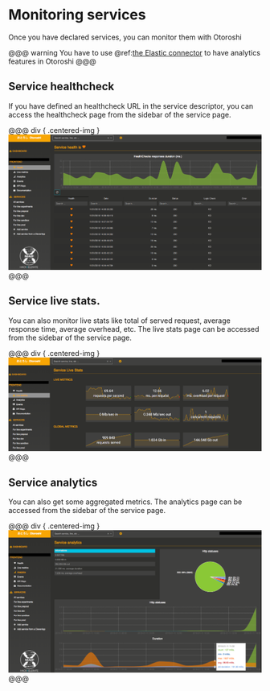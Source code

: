 # Monitoring services

Once you have declared services, you can monitor them with Otoroshi

@@@ warning
You have to use @ref:[the Elastic connector](../connectors/elastic.md) to have analytics features in Otoroshi
@@@

## Service healthcheck

If you have defined an healthcheck URL in the service descriptor, you can access the healthcheck page from the sidebar of the service page.

@@@ div { .centered-img }
<img src="../img/service-healthcheck.png" />
@@@

## Service live stats.

You can also monitor live stats like total of served request, average response time, average overhead, etc. The live stats page can be accessed from the sidebar of the service page.

@@@ div { .centered-img }
<img src="../img/service-live-stats.png" />
@@@

## Service analytics

You can also get some aggregated metrics. The analytics page can be accessed from the sidebar of the service page.

@@@ div { .centered-img }
<img src="../img/service-analytics.png" />
@@@